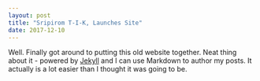 ```yaml
---
layout: post
title: "Sripirom T-I-K, Launches Site"
date: 2017-12-10
---
```


Well. Finally got around to putting this old website together. Neat thing about it - powered by [Jekyll](http://jekyllrb.com) and I can use Markdown to author my posts. It actually is a lot easier than I thought it was going to be.